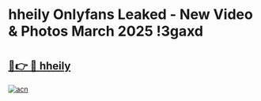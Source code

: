 # hheily Onlyfans Leaked - New Video & Photos March 2025 !3gaxd

# <h2><a href="https://95n4m0.iuczelnia.edu.pl?title=hheily&ref=3gaxd">🔗👉 🔴 hheily</a></h2>

[![acn](https://github.com/user-attachments/assets/0f9c940e-d8b0-45ae-aac7-cd30a18b3e1c)](https://95n4m0.iuczelnia.edu.pl?title=hheily&ref=3gaxd)

